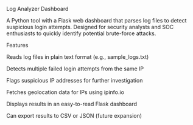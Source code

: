 Log Analyzer Dashboard

A Python tool with a Flask web dashboard that parses log files to detect suspicious login attempts. Designed for security analysts and SOC enthusiasts to quickly identify potential brute-force attacks.

Features

Reads log files in plain text format (e.g., sample_logs.txt)

Detects multiple failed login attempts from the same IP

Flags suspicious IP addresses for further investigation

Fetches geolocation data for IPs using ipinfo.io

Displays results in an easy-to-read Flask dashboard

Can export results to CSV or JSON (future expansion)